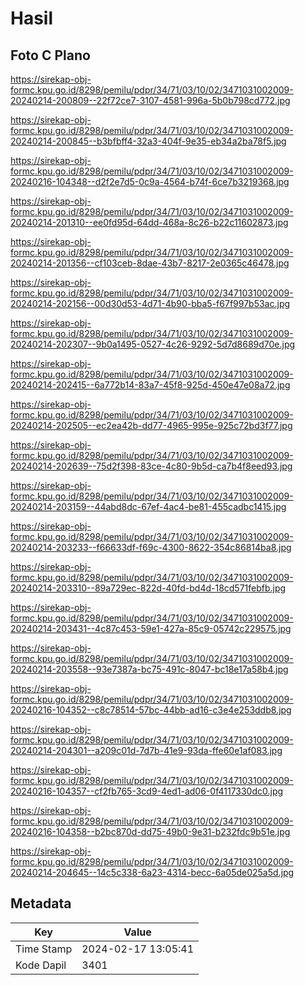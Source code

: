 # Hasil

## Foto C Plano

https://sirekap-obj-formc.kpu.go.id/8298/pemilu/pdpr/34/71/03/10/02/3471031002009-20240214-200809--22f72ce7-3107-4581-996a-5b0b798cd772.jpg

https://sirekap-obj-formc.kpu.go.id/8298/pemilu/pdpr/34/71/03/10/02/3471031002009-20240214-200845--b3bfbff4-32a3-404f-9e35-eb34a2ba78f5.jpg

https://sirekap-obj-formc.kpu.go.id/8298/pemilu/pdpr/34/71/03/10/02/3471031002009-20240216-104348--d2f2e7d5-0c9a-4564-b74f-6ce7b3219368.jpg

https://sirekap-obj-formc.kpu.go.id/8298/pemilu/pdpr/34/71/03/10/02/3471031002009-20240214-201310--ee0fd95d-64dd-468a-8c26-b22c11602873.jpg

https://sirekap-obj-formc.kpu.go.id/8298/pemilu/pdpr/34/71/03/10/02/3471031002009-20240214-201356--cf103ceb-8dae-43b7-8217-2e0365c46478.jpg

https://sirekap-obj-formc.kpu.go.id/8298/pemilu/pdpr/34/71/03/10/02/3471031002009-20240214-202156--00d30d53-4d71-4b90-bba5-f67f997b53ac.jpg

https://sirekap-obj-formc.kpu.go.id/8298/pemilu/pdpr/34/71/03/10/02/3471031002009-20240214-202307--9b0a1495-0527-4c26-9292-5d7d8689d70e.jpg

https://sirekap-obj-formc.kpu.go.id/8298/pemilu/pdpr/34/71/03/10/02/3471031002009-20240214-202415--6a772b14-83a7-45f8-925d-450e47e08a72.jpg

https://sirekap-obj-formc.kpu.go.id/8298/pemilu/pdpr/34/71/03/10/02/3471031002009-20240214-202505--ec2ea42b-dd77-4965-995e-925c72bd3f77.jpg

https://sirekap-obj-formc.kpu.go.id/8298/pemilu/pdpr/34/71/03/10/02/3471031002009-20240214-202639--75d2f398-83ce-4c80-9b5d-ca7b4f8eed93.jpg

https://sirekap-obj-formc.kpu.go.id/8298/pemilu/pdpr/34/71/03/10/02/3471031002009-20240214-203159--44abd8dc-67ef-4ac4-be81-455cadbc1415.jpg

https://sirekap-obj-formc.kpu.go.id/8298/pemilu/pdpr/34/71/03/10/02/3471031002009-20240214-203233--f66633df-f69c-4300-8622-354c86814ba8.jpg

https://sirekap-obj-formc.kpu.go.id/8298/pemilu/pdpr/34/71/03/10/02/3471031002009-20240214-203310--89a729ec-822d-40fd-bd4d-18cd571febfb.jpg

https://sirekap-obj-formc.kpu.go.id/8298/pemilu/pdpr/34/71/03/10/02/3471031002009-20240214-203431--4c87c453-59e1-427a-85c9-05742c229575.jpg

https://sirekap-obj-formc.kpu.go.id/8298/pemilu/pdpr/34/71/03/10/02/3471031002009-20240214-203558--93e7387a-bc75-491c-8047-bc18e17a58b4.jpg

https://sirekap-obj-formc.kpu.go.id/8298/pemilu/pdpr/34/71/03/10/02/3471031002009-20240216-104352--c8c78514-57bc-44bb-ad16-c3e4e253ddb8.jpg

https://sirekap-obj-formc.kpu.go.id/8298/pemilu/pdpr/34/71/03/10/02/3471031002009-20240214-204301--a209c01d-7d7b-41e9-93da-ffe60e1af083.jpg

https://sirekap-obj-formc.kpu.go.id/8298/pemilu/pdpr/34/71/03/10/02/3471031002009-20240216-104357--cf2fb765-3cd9-4ed1-ad06-0f4117330dc0.jpg

https://sirekap-obj-formc.kpu.go.id/8298/pemilu/pdpr/34/71/03/10/02/3471031002009-20240216-104358--b2bc870d-dd75-49b0-9e31-b232fdc9b51e.jpg

https://sirekap-obj-formc.kpu.go.id/8298/pemilu/pdpr/34/71/03/10/02/3471031002009-20240214-204645--14c5c338-6a23-4314-becc-6a05de025a5d.jpg


## Metadata

| Key        | Value               |
| ---------- | ------------------- |
| Time Stamp | 2024-02-17 13:05:41 |
| Kode Dapil | 3401                |



